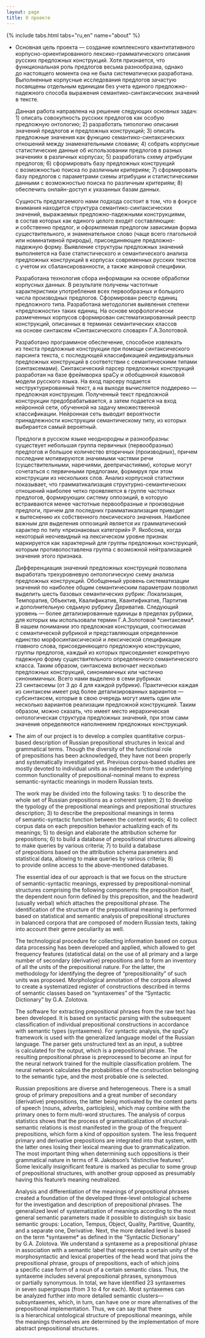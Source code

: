 ```yaml
---
layout: page
title: О проекте
---
```


{% include tabs.html tabs="ru,en" name="about" %}

<ul class="tab-content" id="tabs" data-name="about">
  <li class="active">
<p>Основная цель проекта — создание комплексного квантитативного корпусно-ориентированного лексико-грамматического описания русских предложных конструкций. Хотя признается, что функциональная роль предлогов весьма разнообразна, однако до настоящего момента она не была систематически разработана. Выполненные корпусные исследования предлогов зачастую посвящены отдельным единицам без учета единого предложно-падежного способа выражения семантико-синтаксических значений в тексте.</p>

<p>Данная работа направлена на решение следующих основных задач: 1) описать совокупность русских предлогов как особую предложную онтологию; 2) разработать типологию описания значений предлогов и предложных конструкций; 3) описать предложные значения как функцию семантико-синтаксических отношений между знаменательными словами; 4) собрать корпусные статистические данные об использовании предлогов в разных значениях в различных корпусах; 5) разработать схему атрибуции предлогов; 6) сформировать базу предложных конструкций с возможностью поиска по различным критериям; 7) сформировать базу предлогов с параметрами схемы атрибуции и статистическими данными с возможностью поиска по различным критериям; 8) обеспечить онлайн-доступ к указанных базам данных.</p>

<p>Сущность предлагаемого нами подхода состоит в том, что в фокусе внимания находится структура семантико-синтаксических значений, выражаемых предложно-падежными конструкциями, в состав которых как единого целого входят составляющие: и собственно предлог, и оформляемая предлогом зависимая форма существительного, и знаменательное слово (чаще всего глагольной или номинативной природы), присоединяющее предложно-падежную форму. Выявление структуры предложных значений выполняется на базе статистического и семантического анализа предложных конструкций в корпусах современных русских текстов с учетом их сбалансированности, а также жанровой специфики.</p>

<p>Разработана технология сбора информации на основе обработки корпусных данных. В результате получены частотные характеристики употребления всех первообразных и большого числа производных предлогов. Сформирован реестр единиц предложного типа. Разработана методология выявления степени «предложности» таких единиц. На основе морфологически размеченных корпусов сформирован систематизированный реестр конструкций, описанных в терминах семантических классов на основе синтаксем «Синтаксического словаря» Г.А.Золотовой.</p>

<p>Разработано программное обеспечение, способное извлекать из текста предложные конструкции при помощи синтаксического парсинга текста, с последующей классификацией индивидуальных предложных конструкций в соответствии с семантическими типами (синтаксемами). Синтаксический парсер предложных конструкций разработан на базе фреймворка spaCy и обобщенной языковой модели русского языка. На вход парсеру подается неструктурированный текст, а на выходе вычисляется поддерево — предложная конструкция. Полученный текст предложной конструкции предобрабатывается, а затем подается на вход нейронной сети, обученной на задачу множественной классификации. Нейронная сеть выводит вероятности принадлежности конструкции семантическому типу, из которых выбирается самый вероятный.</p>

<p>Предлоги в русском языке неоднородны и разнообразны: существует небольшая группа первичных (первообразных) предлогов и большое количество вторичных (производных), причем последние мотивируются значимыми частями речи (существительными, наречиями, деепричастиями), которые могут сочетаться с первичными предлогами, формируя при этом конструкции из нескольких слов. Анализ корпусной статистики показывает, что грамматикализация структурно-семантических отношений наиболее четко проявляется в группе частотных предлогов, формирующих систему оппозиций, в которую встраиваются менее частотные первообразные и производные предлоги, причем для последних грамматикализация приводит к вытеснению их собственного лексического значения. Наиболее важным для выделения оппозиций является их грамматический характер по типу «признаковых категорий» Р. Якобсона, когда некоторый неочевидный на лексическом уровне признак маркируется как характерный для группы предложных конструкций, которым противопоставлена группа с возможной нейтрализацией значения этого признака.</p>

<p>Дифференциация значений предложных конструкций позволила выработать трехуровневую онтологическую схему анализа предложных конструкций. Обобщенный уровень систематизации значений по наиболее общим семантическим параметрам позволил выделить шесть базовых семантических рубрик: Локализация, Темпоратив, Объектив, Квалификатив, Квантификатив, Партитив и дополнительную седьмую рубрику Дериватив. Следующий уровень — более детализированные единицы в пределах рубрики, для которых мы использовали термин Г.А.Золотовой *синтаксема*. В нашем понимании это предложная конструкция, соотносимая с семантической рубрикой и представляющая определенное единство морфосинтаксической и лексической спецификации главного слова, присоединяющего предложную конструкцию, группы предлогов, каждый из которых присоединяет конкретную падежную форму существительного определенного семантического класса. Таким образом, синтаксема включает несколько предложных конструкций, синонимичных или частично синонимичных. Всего нами выделено в семи рубриках 23 синтаксемы (от 3 до 4 для каждой рубрики). Практически каждая из синтаксем имеет ряд более детализированных вариантов — субсинтаксем, которые в свою очередь могут иметь один или несколько вариантов реализации предложной конструкцией. Таким образом, можно сказать, что имеет место иерархическая онтологическая структура предложных значений, при этом сами значения определяются наполнением предложных конструкций.</p>
  </li>

  <li>
<p>The aim of our project is to develop a complex quantitative corpus-based description of Russian prepositional structures in lexical and grammatical terms. Though the diversity of the functional role of prepositions has been acknowledged, they have not been properly and systematically investigated yet. Previous corpus-based studies are mostly devoted to individual units as independent from the underlying common functionality of prepositional-nominal means to express semantic-syntactic meanings in modern Russian texts.</p>

<p>The work may be divided into the following tasks: 1) to describe the whole set of Russian prepositions as a coherent system; 2) to develop the typology of the prepositional meanings and prepositional structures description; 3) to describe the prepositional meanings in terms of semantic-syntactic function between the content words; 4) to collect corpus data on each preposition behavior actualizing each of its meanings; 5) to design and elaborate the attribution scheme for prepositions; 6) to build a database of prepositional structures allowing to make queries by various criteria; 7) to build a database of prepositions based on the attribution schema parameters and statistical data, allowing to make queries by various criteria; 8) to provide online access to the above-mentioned databases.</p>

<p>The essential idea of our approach is that we focus on the structure of semantic-syntactic meanings, expressed by prepositional-nominal structures comprising the following components: the preposition itself, the dependent noun form defined by this preposition, and the headword (usually verbal) which attaches the prepositional phrase. The identification of the structure of the prepositional meaning is performed based on statistical and semantic analysis of prepositional structures in balanced corpora that are composed of modern Russian texts, taking into account their genre peculiarity as well.</p>

<p>The technological procedure for collecting information based on corpus data processing has been developed and applied, which allowed to get frequency features (statistical data) on the use of all primary and a large number of secondary (derivative) prepositions and to form an inventory of all the units of the prepositional nature. For the latter, the methodology for identifying the degree of “prepositionality” of such units was proposed. Morphological annotation of the corpora allowed to create a systematized register of constructions described in terms of semantic classes based on “syntaxemes” of the “Syntactic Dictionary” by G.A. Zolotova.</p>

<p>The software for extracting prepositional phrases from the raw text has been developed. It is based on syntactic parsing with the subsequent classification of individual prepositional constructions in accordance with semantic types (syntaxemes). For syntactic analysis, the spaCy framework is used with the generalized language model of the Russian language. The parser gets unstructured text as an input, a subtree is calculated for the output, which is a prepositional phrase. The resulting prepositional phrase is preprocessed to become an input for the neural network trained for the multiple classification problem. The neural network calculates the probabilities of the construction belonging to the semantic type, and the most probable one is selected.</p>

<p>Russian prepositions are diverse and heterogeneous. There is a small group of primary prepositions and a great number of secondary (derivative) prepositions, the latter being motivated by the content parts of speech (nouns, adverbs, participles), which may combine with the primary ones to form multi-word structures. The analysis of corpus statistics shows that the process of grammaticalization of structural-semantic relations is most manifested in the group of the frequent prepositions, which form a kind of opposition system. The less frequent primary and derivative prepositions are integrated into that system, with the latter ones losing their lexical meaning due to grammaticalization. The most important thing when determining such oppositions is their grammatical nature in terms of R. Jakobson’s “distinctive features”. Some lexically insignificant feature is marked as peculiar to some group of prepositional structures, with another group opposed as presumably having this feature’s meaning neutralized.</p>

<p>Analysis and differentiation of the meanings of prepositional phrases created a foundation of the developed three-level ontological scheme for the investigation and description of prepositional phrases. The generalized level of systematization of meanings according to the most general semantic parameters made it possible to distinguish six basic semantic groups: Location, Tempus, Object, Quality, Partitive, Quantity, and a separate one, Derivative. Next, the more detailed level is based on the term *syntaxeme* as defined in the “Syntactic Dictionary” by G.A. Zolotova. We understand a syntaxeme as a prepositional phrase in association with a semantic label that represents a certain unity of the morphosyntactic and lexical properties of the head word that joins the prepositional phrase, groups of prepositions, each of which joins a specific case form of a noun of a certain semantic class. Thus, the syntaxeme includes several prepositional phrases, synonymous or partially synonymous. In total, we have identified 23 syntaxemes in seven supergroups (from 3 to 4 for each). Most syntaxemes can be analyzed further into more detailed semantic clusters—subsyntaxemes, which, in turn, can have one or more alternatives of the prepositional implementation. Thus, we can say that there is a hierarchical ontological structure of prepositional meanings, while the meanings themselves are determined by the implementation of more abstract prepositional structures.</p>
  </li>
</ul>
